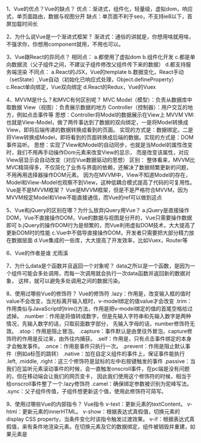 1、Vue的优点？Vue的缺点？
优点：渐进式，组件化，轻量级，虚拟dom，响应式，单页面路由，数据与视图分开
缺点：单页面不利于seo，不支持ie8以下，首屏加载时间长

2、为什么说Vue是一个渐进式框架？
渐进式：通俗的讲就是，你想用啥就用啥，不强求你，你想用component就用，不用也可以。

3、Vue跟React的异同点？
相同点：
a.都使用了虚拟dom
b.组件化开发
c.都是单向数据流（父子组件之间，不建议子组件修改父组件传下来的数据）
d.都支持服务端渲染
不同点：
a.React的JSX，Vue的template
b.数据变化，React手动（setState）,Vue自动（初始化已响应式处理，Object.defineProperty）
c.React单向绑定，Vue双向绑定
d.React的Redux，Vue的Vuex

4、MVVM是什么？和MVC有何区别呢？
MVC
Model（模型）：负责从数据库中取数据
View（视图）：负责展示数据的地方
Controller（控制器）：用户交互的地方，例如点击事件等
思想：Controller将Model的数据展示在View上
MVVM
VM:也就是View-Model，做了两件事达到了数据的双向绑定，一是将Model转换成View，即将后端传递的数据转换成看到的页面。
实现的方式是：数据绑定。二是将View转换成Model，即将看到的页面转换成后端的数据。实现的方式是：DOM事件监听。
思想：实现了View和Model的自动同步，也就是当Model的属性改变时，我们不用再手动操作Dom元素来改变View的显示，
而是改变该属性，对应View层显示会自动改变（对应Vue数据驱动的思想）
区别：
整体看来，MVVM比MVC精简得多，不仅简化了业务与界面的依赖，还解决了数据频繁更新的问题，不用再用选择器操作DOM元素。
因为在MVVM中，View不知道Model的存在，Model和View-Model也观察不到View，这种低耦合模式提高了代码的可复用性。
Vue是不是MVVM框架？
Vue是MVVM框架，但是不是严格符合MVVM，因为MVVM规定Model和View不能直接通信，而Vue的ref可以做到这点

5、Vue和jQuery的区别在哪？为什么放弃jQuery用Vue？
a.jQuery是直接操作DOM，Vue不直接操作DOM，Vue的数据与视图是分开的，Vue只需要操作数据即可
b.jQuery的操作DOM行为是频繁的，而Vue利用虚拟DOM技术，大大提高了更新DOM时的性能
c.Vue中不倡导直接操作DOM，开发者只需要把大部分精力放在数据层面
d.Vue集成的一些库，大大提高了开发效率，比如Vuex，Router等

6、Vue的作者是谁
尤雨溪

7、为什么data是个函数并且返回一个对象呢？
data之所以是一个函数，是因为一个组件可能会多处调用，而每一次调用就会执行一次data函数并返回新的数据对象，
这样，就可以避免多处调用之间的数据污染。

8、使用过哪些Vue的修饰符？
Vue的修饰符
.lazy：作用是，改变输入框的值时value不会改变，当光标离开输入框时，v-model绑定的值value才会改变
.trim：作用类似与JavaScript的trim()方法，作用是把v-model绑定的值的首尾空格给过滤掉。
.number：作用是将值转成数字，但是先输入字符串和先输入数字是两种情况，先输入数字的话，只取前面数字部分，
先输入字母的话，number修饰符无效。
.stop：作用是阻止冒泡。
.capture：事件默认是由里往外冒泡，capture修饰符的作用是反过来，由外往内捕获。
.self：作用是，只有点击事件绑定的本身才会触发事件。
.once：作用是事件只执行一次。
.prevent：作用是阻止默认事件（例如a标签的跳转）
.native：加在自定义组件的事件上，保证事件能执行
.left, .middle, .right：这三个修饰符是鼠标的左中右按键触发的事件
.passive：当我们在监听元素滚动事件的时候，会一直触发onscroll事件，在pc端是没有问题的，但在移动端会让我们的网页变卡，
因此我们使用这个修饰符的时候，相当于给onscroll事件整了一个.lazy修饰符
.camel：确保绑定参数被识别为驼峰写法。
.sync：父子组件传值，子组件想更新这个值，使用此修饰符可简写。

9、使用过哪些Vue的内部指令？
Vue指令
v-text：更新元素的textContent。
v-html：更新元素的innerHTML。
v-show：根据表达式真假值，切换元素的display CSS property，当条件变化时该指令触发过渡效果。
v-if：根据表达式真假值，来有条件地渲染元素。在切换元素及它的数据绑定，组件被销毁并重建，如果元素是<template>，
将提出它的内容作为条件块，当条件变化时该指令触发过渡效果。
v-else：前一兄弟元素必须有v-if或者v-else-if，类似js中的if else。
v-else-if：前一兄弟元素必须有v-if或者v-else-if。
v-for：列表循环渲染，数组，对象，字符串都可以。
v-on：缩写是@，绑定事件。
v-bind：缩写是：，用于动态绑定各种变量。
v-model：双向绑定表单项的值。
v-slot：缩写是#，插槽名。
v-once：元素和组件只渲染一次。
v-pre：跳过这个元素和它的子元素的编译过程，可以用来显示原始Mustache标签，跳过大量没有指令的节点会加快编译。
v-cloak：这个指令保持在元素上直接关联实例结束编译，和CSS规则如[v-cloak]:{display:none}一起用时，
这个指令可以隐藏来编译的Mustache标签直到实例准备完毕。

10、组件之间的传值方式有哪些？
a.父子组件传值给子组件，子组件使用props进行接收。
b.子组件传值给父组件，子组件使用$emit+事件对父组件进行传值。
c.组件中可以使用$parent和$children获取到父组件实例和子组件实例，进而获取数据。
d.使用$attrs和$listeners，在对一些组件进行二次封装时可以方便传值，例如A->B->C。
e.使用$ref获取组件实例，进而获取数据。
f.使用Vuex进行状态管理。
g.使用eventBus进行跨组件触发事件，进而传递数据。
h.使用provide和inject，官方建议我们不要用这个。
i.使用浏览器本地缓存，例如localStorage

11、路由有哪些模式？又有哪些不同呢？
a.hash模式：通过#号后面的内容的更改，触发hashchange事件，实现路由切换。
b.history模式：通过pushState和replaceState切换url，触发popstate事件，实现路由切换，需要后端配合

12、如何设置动态class，动态style？
a.动态class对象：<div :class="{ 'is-active': true, 'red': isRed }"></div>
b.动态class数组：<div :class="[ 'is-active', isRed ? 'red' : '' ]"></div>
c.动态style对象：<div :style="{ color: textColor, fontSize: '18px' }"></div>
d.动态style数组：<div :style="[{ color: textColor, fontSize: '18px' }, { fontWeight: '300' }]"></div>

13、v-if和v-show有何区别？
a.v-if是通过控制DOM元素的销毁和生成来实现显隐，每一次显隐都会使组件重新跑一遍生命周期，因为显隐决定了组件的生成和销毁。
b.v-show是通过控制DOM元素的class样式来实现显隐，不会销毁。
c.频繁或者大量显隐使用v-show，是否使用v-if。

14、computed和watch有何区别？
a.computed是依赖已有的变量来计算一个目标变量，大多数情况都是多个变量凑在一起计算出一个变量，并且computed具有缓存机制，
依赖值不变的情况下其会直接读取缓存进行复用，computed不能进行异步操作。
b.watch是监听一个变量的变化，并执行相应的回调函数，通常是一个变量的变化决定多个变量的变化，watch可以进行异步操作。
c.简单记就是：一般情况下，computed是多对一，watch是一对多。

15、Vue的生命周期？
服务端是否调用？
a.beforeCreate（是）：实例了Vue但还没进行数据的初始化与响应式处理。
b.created（是）：数据已被初始化和响应式处理，在这里可以访问到数据，也可以修改数据。
c.beforeMount（否）：render函数在这里被调用，生成虚拟DOM，但是还没有转成真实DOM并替换el。
d.mounted（否）：在这里真实DOM挂载完毕。
e.beforeUpdate（否）：数据更新后，新的虚拟DOM生成，但还没跟旧的虚拟DOM对比打补丁。
f.updated（否）：新旧虚拟DOM对比打补丁后，进行真实DOM的更新。
g.activated（否）：被keep-alive缓存的组件被激活时调用。
h.deactivated（否）：被keep-alive缓存的组件停用时调用。
i.destroyed（否）：实例销毁后调用，该钩子被调用后，对应Vue实例的所有指令都被解绑，所有的事件监听器被移除，所有的子实例也被销毁。
j.errorCaptured（是）：当捕获一个来自子孙组件的错误时被调用，此钩子会收到三个参数：错误对象，
发生错误的组件实例以及一个包含错误来源信息的字符串，此钩子可以返回false以阻止该错误继续向上传播。

16、为什么v-if和v-for不建议用在同一便签？
在Vue2中，v-for优先级是高于v-if的，咱们来看例子：
<div v-for="item in [1,2,3,4,5,6,7]" v-if="item !== 3">
    {{item}}
</div>>
上面的写法是v-for和v-if同时存在，会先把7个元素都遍历出来，然后再一个个判断是否为3，并把3给隐藏掉，这样的坏处就是，
渲染了无用的3节点，增加无用的DOM操作，建议使用computed来解决这个问题。
<div v-for="item in list">
    {{item}}
</div>

computed() {
    list() {
        return [1, 2, 3, 4, 5, 6, 7].filter(item => item !== 3)
    }
}

17、Vuex有哪些属性？用处是什么？
a.State：定义了应用状态的数据结构，可以在这里设置默认的初始状态。
b.Getter：允许组件从Store中获取数据，mapGetters辅助函数仅仅是将store中的getter映射到局部计算属性。
c.Mutation：是唯一更改Store中状态的方法，且必须是同步函数。
d.Action：用于提交mutation，而不是直接变更状态，可以包含任意异步操作。
e.Module：允许将单一的Store拆分为多个Store且同时保存在单一的状态树中。

18、不需要响应式的数据应该怎么处理？
在我们的Vue开发中，会有一些数据，从始至终都未曾改变过，这种死数据，既然不改变，那也就不需要对他做响应式处理了，
不然只会做一些无用功消耗性能，比例一些写死的下拉框，写死的表格数据，这些数据量大的死数据，如果都进行响应式处理，会消耗大量性能。
/*
方法一：将数据定义在data之外
data(){
    this.list1 = { xxxxxxxxxxxxx },
    this.list2 = { xxxxxxxxxxxxx },
    this.list3 = { xxxxxxxxxxxxx },
    this.list4 = { xxxxxxxxxxxxx },
    this.list5 = { xxxxxxxxxxxxx },
    return {}
}

方法二：Object.freeze()
data(){
    return{
        list1: Object.freeze({ xxxxxxxxxxxxx }),
        list2: Object.freeze({ xxxxxxxxxxxxx }),
        list3: Object.freeze({ xxxxxxxxxxxxx }),
        list4: Object.freeze({ xxxxxxxxxxxxx }),
        list5: Object.freeze({ xxxxxxxxxxxxx })
    }
}
*/

19、watch有哪些属性，分别有什么用？
当我们监听一个基本数据类型时：
watch: {
    value(){
        // do something
    }
}
当我们监听一个引用数据类型时：
watch: {
    obj: {
        handler(){ // 执行回调函数
            // do something
        },
        deep: true, // 是否执行深度监听
        immediate: true // 是否执行handler函数
    }
}

20、父子组件生命周期顺序？
父beforeCreate -> 父created -> 父beforeMount -> 子beforeCreate -> 子created -> 子beforeMount -> 子mounted -> 父mounted

21、对象新属性无法更新视图，删除属性无法更新视图，为什么，怎么办？
原因：Object.defineProperty没有对对象的新属性进行属性劫持。
对象新属性无法更新视图：使用Vue.$set(obj, key, value)，组件中this.$set(obj, key, value)。
删除属性无法更新视图：使用Vue.$delete(obj, key)，组件中this.$delete(obj, key)。

22、直接arr[index] = xxx无法更新视图是为什么，怎么办？
原因：Vue没有对数组进行Object.defineProperty的属性劫持，所以arr[index] = xxx是无法更新视图的。
使用数组的splice方法，arr.splice(index, 1, item)。
使用Vue.$set(arr, index, value)。

23、自定义指令
建议看这篇文章：https://www.cnblogs.com/lzq035/p/14183553.html

24、插槽的使用以及原理？
建议看这篇文章：https://juejin.cn/post/6949848530781470733

25、为什么不建议用index做key，为什么不建议用随机数做key？
举个例子：
<div v-for="(item, index) in list" :key="index">{{item.name}}</div>

list: [
    { name: '小明', id: '123' },
    { name: '小红', id: '124' },
    { name: '小花', id: '125' }
]

渲染为
<div key="0">小明</div>
<div key="1">小红</div>
<div key="2">小花</div>

现在我执行 list.unshift({ name: '小林', id: '122' })

渲染为
<div key="0">小林</div>
<div key="1">小明</div>
<div key="2">小红</div>
<div key="3">小花</div>


新旧对比

<div key="0">小明</div>  <div key="0">小林</div>
<div key="1">小红</div>  <div key="1">小明</div>
<div key="2">小花</div>  <div key="2">小红</div>
                         <div key="3">小花</div>

可以看出，如果用index做key的话，其实是更新了原有的三项，并新增了小花，虽然达到了渲染目的，但是损耗性能

现在我们使用id来做key，渲染为

<div key="123">小明</div>
<div key="124">小红</div>
<div key="125">小花</div>

现在我执行 list.unshift({ name: '小林', id: '122' })，渲染为

<div key="122">小林</div>
<div key="123">小明</div>
<div key="124">小红</div>
<div key="125">小花</div>

新旧对比

                           <div key="122">小林</div>
<div key="123">小明</div>  <div key="123">小明</div>
<div key="124">小红</div>  <div key="124">小红</div>
<div key="125">小花</div>  <div key="125">小花</div>
可以看出，原有的三项都不变，只是新增了小林这个人，这才是最理想的结果

用index和用随机数都是同理，随机数每次都在变，做不到专一性，很消耗性能。

